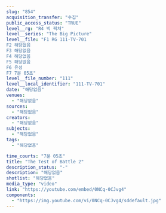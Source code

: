 ```yaml
---
slug: "854"
acquisition_transfer: "수집"
public_access_status: "TRUE"
level__rg: "R4 빅 픽쳐"
level__series: "The Big Picture"
level__file: "F1 RG 111-TV-701
F2 해당없음
F3 해당없음
F4 해당없음
F5 해당없음
F6 유성
F7 7분 05초"
level__file_number: "111"
level__local_identifier: "111-TV-701"
date: "해당없음"
venues: 
  - "해당없음"
sources: 
  - "해당없음"
creators: 
  - "해당없음"
subjects: 
  - "해당없음"
tags: 
  - "해당없음"

time_courts: "7분 05초"
title: "The Test of Battle 2"
description_status: "-"
description: "해당없음"
shotlist: "해당없음"
media_type: "video"
link: "https://youtube.com/embed/0NCq-0CJvg4"
components: 
  - "https://img.youtube.com/vi/0NCq-0CJvg4/sddefault.jpg"
---
```

